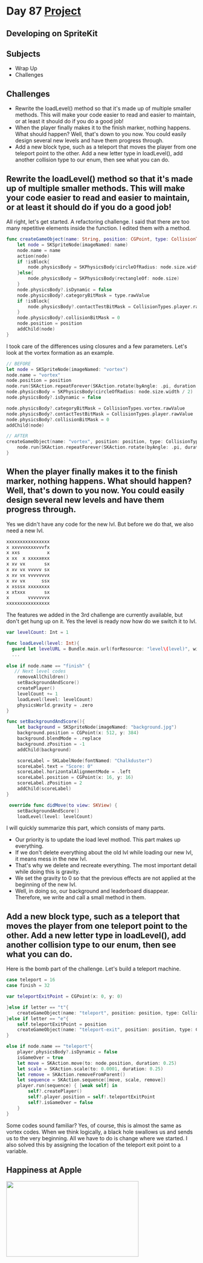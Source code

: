 # Day 87 <a href="https://github.com/devmehmetates/365-day-of-code/tree/main/Project/Day85-87/Day85-87"> Project </a>

## Developing on SpriteKit

## Subjects

+ Wrap Up
+ Challenges

## Challenges

+ Rewrite the loadLevel() method so that it's made up of multiple smaller methods. This will make your code easier to read and easier to maintain, or at least it should do if you do a good job!
+ When the player finally makes it to the finish marker, nothing happens. What should happen? Well, that's down to you now. You could easily design several new levels and have them progress through.
+ Add a new block type, such as a teleport that moves the player from one teleport point to the other. Add a new letter type in loadLevel(), add another collision type to our enum, then see what you can do.

## Rewrite the loadLevel() method so that it's made up of multiple smaller methods. This will make your code easier to read and easier to maintain, or at least it should do if you do a good job!
All right, let's get started. A refactoring challenge. I said that there are too many repetitive elements inside the function. I edited them with a method.

```swift 
func createGameObject(name: String, position: CGPoint, type: CollisionTypes, action: (_ node: SKSpriteNode) -> Void = {node in }, isBlock: Bool = false){
    let node = SKSpriteNode(imageNamed: name)
    node.name = name
    action(node)
    if !isBlock{
        node.physicsBody = SKPhysicsBody(circleOfRadius: node.size.width / 2)
    }else{
        node.physicsBody = SKPhysicsBody(rectangleOf: node.size)
    }
    node.physicsBody?.isDynamic = false
    node.physicsBody?.categoryBitMask = type.rawValue
    if !isBlock{
        node.physicsBody?.contactTestBitMask = CollisionTypes.player.rawValue
    }
    node.physicsBody?.collisionBitMask = 0
    node.position = position
    addChild(node)
}
```
I took care of the differences using closures and a few parameters. Let's look at the vortex formation as an example.

```swift
// BEFORE
let node = SKSpriteNode(imageNamed: "vortex")
node.name = "vortex"
node.position = position
node.run(SKAction.repeatForever(SKAction.rotate(byAngle: .pi, duration: 1)))
node.physicsBody = SKPhysicsBody(circleOfRadius: node.size.width / 2)
node.physicsBody?.isDynamic = false

node.physicsBody?.categoryBitMask = CollisionTypes.vortex.rawValue
node.physicsBody?.contactTestBitMask = CollisionTypes.player.rawValue
node.physicsBody?.collisionBitMask = 0
addChild(node)

// AFTER
createGameObject(name: "vortex", position: position, type: CollisionTypes.vortex) { node in
    node.run(SKAction.repeatForever(SKAction.rotate(byAngle: .pi, duration: 1)))
}
```

## When the player finally makes it to the finish marker, nothing happens. What should happen? Well, that's down to you now. You could easily design several new levels and have them progress through.
Yes we didn't have any code for the new lvl. But before we do that, we also need a new lvl.

```txt
xxxxxxxxxxxxxxxx
x xxvvvxxxxvvvfx
x xxs          x
x xx  x xxxxxexx
x xv vx       sx
x xv vx vvvvv sx
x xv vx vvvvvvvx
x xv vx      ssx
x xsssx xxxxxxxx
x xtxxx       sx
x       vvvvvvvx
xxxxxxxxxxxxxxxx
```
The features we added in the 3rd challenge are currently available, but don't get hung up on it. Yes the level is ready now how do we switch it to lvl.

```swift
var levelCount: Int = 1

func loadLevel(level: Int){
  guard let levelURL = Bundle.main.url(forResource: "level\(level)", withExtension: "txt") else {
  ...
  
else if node.name == "finish" {
   // Next level codes
    removeAllChildren()
    setBackgroundAndScore()
    createPlayer()
    levelCount += 1
    loadLevel(level: levelCount)
    physicsWorld.gravity = .zero
}
```

```swift
func setBackgroundAndScore(){
    let background = SKSpriteNode(imageNamed: "background.jpg")
    background.position = CGPoint(x: 512, y: 384)
    background.blendMode = .replace
    background.zPosition = -1
    addChild(background)

    scoreLabel = SKLabelNode(fontNamed: "Chalkduster")
    scoreLabel.text = "Score: 0"
    scoreLabel.horizontalAlignmentMode = .left
    scoreLabel.position = CGPoint(x: 16, y: 16)
    scoreLabel.zPosition = 2
    addChild(scoreLabel)
}
```

```swift
 override func didMove(to view: SKView) {
    setBackgroundAndScore()
    loadLevel(level: levelCount)
```

I will quickly summarize this part, which consists of many parts. 
+ Our priority is to update the load level mothod. This part makes up everything.
+ If we don't delete everything about the old lvl while loading our new lvl, it means mess in the new lvl. 
+ That's why we delete and recreate everything. The most important detail while doing this is gravity.
+ We set the gravity to 0 so that the previous effects are not applied at the beginning of the new lvl.
+ Well, in doing so, our background and leaderboard disappear. Therefore, we write and call a small method in them.

## Add a new block type, such as a teleport that moves the player from one teleport point to the other. Add a new letter type in loadLevel(), add another collision type to our enum, then see what you can do.
Here is the bomb part of the challenge. Let's build a teleport machine.
```swift
case teleport = 16
case finish = 32

var teleportExitPoint = CGPoint(x: 0, y: 0)
```

```swift
}else if letter == "t"{
    createGameObject(name: "teleport", position: position, type: CollisionTypes.teleport)
}else if letter == "e"{
    self.teleportExitPoint = position
    createGameObject(name: "teleport-exit", position: position, type: CollisionTypes.teleport)
}
```

```swift
else if node.name == "teleport"{
    player.physicsBody?.isDynamic = false
    isGameOver = true
    let move = SKAction.move(to: node.position, duration: 0.25)
    let scale = SKAction.scale(to: 0.0001, duration: 0.25)
    let remove = SKAction.removeFromParent()
    let sequence = SKAction.sequence([move, scale, remove])
    player.run(sequence) { [weak self] in
        self?.createPlayer()
        self?.player.position = self!.teleportExitPoint
        self?.isGameOver = false
    }
}
```
Some codes sound familiar? Yes, of course, this is almost the same as vortex codes. When we think logically, a black hole swallows us and sends us to the very beginning. All we have to do is change where we started. I also solved this by assigning the location of the teleport exit point to a variable.

## Happiness at Apple

<img src="https://applemagazine.com/wp-content/uploads/2021/03/e1a75d9ce16241ab960a1e84ed70eeed.gif" width="350" height="200"/>


